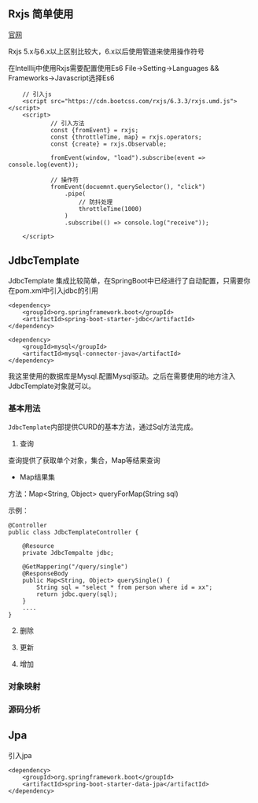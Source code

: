 
## Rxjs 简单使用

[官网](https://cn.rx.js.org)

Rxjs 5.x与6.x以上区别比较大，6.x以后使用管道来使用操作符号

在Intelllij中使用Rxjs需要配置使用Es6 File->Setting->Languages && Frameworks->Javascript选择Es6

``` 
    // 引入js
    <script src="https://cdn.bootcss.com/rxjs/6.3.3/rxjs.umd.js"></script>
    <script>
            // 引入方法
            const {fromEvent} = rxjs;
            const {throttleTime, map} = rxjs.operators;
            const {create} = rxjs.Observable;
            
            fromEvent(window, "load").subscribe(event => console.log(event));
             
            // 操作符
            fromEvent(docuemnt.querySelector(), "click")
                .pipe(
                    // 防抖处理
                    throttleTime(1000)
                )
                .subscribe(() => console.log("receive"));
                 
    </script>
```

## JdbcTemplate

JdbcTemplate 集成比较简单，在SpringBoot中已经进行了自动配置，只需要你在pom.xml中引入jdbc的引用

```
<dependency>
    <groupId>org.springframework.boot</groupId>
    <artifactId>spring-boot-starter-jdbc</artifactId>
</dependency>

<dependency>
    <groupId>mysql</groupId>
    <artifactId>mysql-connector-java</artifactId>
</dependency>
```

我这里使用的数据库是Mysql.配置Mysql驱动。之后在需要使用的地方注入JdbcTemplate对象就可以。

### 基本用法

`JdbcTemplate`内部提供CURD的基本方法，通过Sql方法完成。

1. 查询

查询提供了获取单个对象，集合，Map等结果查询

* Map结果集

方法：Map<String, Object> queryForMap(String sql) 

示例：

```
@Controller
public class JdbcTemplateController {

    @Resource
    private JdbcTempalte jdbc;

    @GetMappering("/query/single")
    @ResponseBody
    public Map<String, Object> querySingle() {
        String sql = "select * from person where id = xx";
        return jdbc.query(sql);
    } 
    ....
}
```

2. 删除


3. 更新

4. 增加

### 对象映射

### 源码分析


## Jpa

引入jpa

```
<dependency>
    <groupId>org.springframework.boot</groupId>
    <artifactId>spring-boot-starter-data-jpa</artifactId>
</dependency>
```





